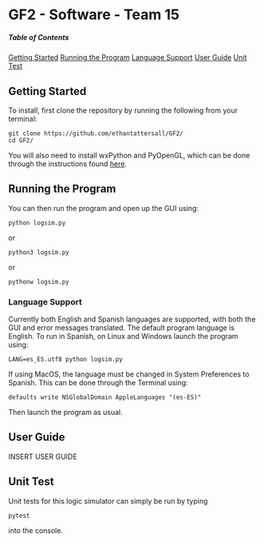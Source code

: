 # GF2 - Software - Team 15

##### Table of Contents
[Getting Started](https://github.com/ethantattersall/GF2#getting-started)
[Running the Program](https://github.com/ethantattersall/GF2#running-the-program)
[Language Support](https://github.com/ethantattersall/GF2#language-support)
[User Guide](https://github.com/ethantattersall/GF2#user-guide)
[Unit Test](https://github.com/ethantattersall/GF2#unit-test)

## Getting Started

To install, first clone the repository by running the following from your terminal:

```
git clone https://github.com/ethantattersall/GF2/
cd GF2/
```

You will also need to install wxPython and PyOpenGL, which can be done through the instructions found [here](https://www.vle.cam.ac.uk/mod/page/view.php?id=12084171).

## Running the Program

You can then run the program and open up the GUI using:

```
python logsim.py
```
or 
```
python3 logsim.py
```
or
```
pythonw logsim.py
```

### Language Support 

Currently both English and Spanish languages are supported, with both the GUI and error messages translated. The default program language is English. To run in Spanish, on Linux and Windows launch the program using:

```
LANG=es_ES.utf8 python logsim.py
```

If using MacOS, the language must be changed in System Preferences to Spanish. This can be done through the Terminal using:

```
defaults write NSGlobalDomain AppleLanguages "(es-ES)"
```

Then launch the program as usual. 

## User Guide

INSERT USER GUIDE 

## Unit Test

Unit tests for this logic simulator can simply be run by typing 

```
pytest
```

into the console.


